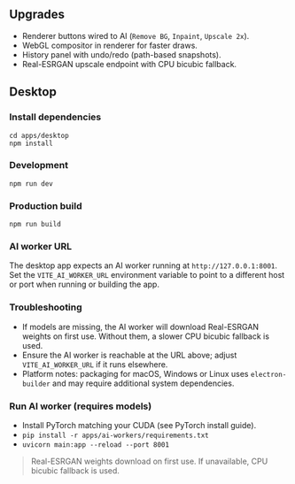 

## Upgrades
- Renderer buttons wired to AI (`Remove BG`, `Inpaint`, `Upscale 2x`).
- WebGL compositor in renderer for faster draws.
- History panel with undo/redo (path-based snapshots).
- Real-ESRGAN upscale endpoint with CPU bicubic fallback.

## Desktop

### Install dependencies

```
cd apps/desktop
npm install
```

### Development

```
npm run dev
```

### Production build

```
npm run build
```

### AI worker URL

The desktop app expects an AI worker running at `http://127.0.0.1:8001`. Set the
`VITE_AI_WORKER_URL` environment variable to point to a different host or port
when running or building the app.

### Troubleshooting

- If models are missing, the AI worker will download Real-ESRGAN weights on
  first use. Without them, a slower CPU bicubic fallback is used.
- Ensure the AI worker is reachable at the URL above; adjust
  `VITE_AI_WORKER_URL` if it runs elsewhere.
- Platform notes: packaging for macOS, Windows or Linux uses
  `electron-builder` and may require additional system dependencies.

### Run AI worker (requires models)
- Install PyTorch matching your CUDA (see PyTorch install guide).
- `pip install -r apps/ai-workers/requirements.txt`
- `uvicorn main:app --reload --port 8001`

> Real-ESRGAN weights download on first use. If unavailable, CPU bicubic fallback is used.
